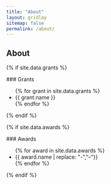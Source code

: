 ```yaml
---
title: "About"
layout: gridlay
sitemap: false
permalink: /about/
---
```


## About 

<!--{% for member in site.data.pi %}
<div class="jumbotron">
<div class="row">
<div class="col-sm-4">
  <img src="{{ site.url }}{{ site.baseurl }}/images/{{ member.photo }}" width="100%" style="max-width:250px"/>
</div>
<div class="col-sm-8 col-xs-12">
  <h3>{{ member.name }}</h3>
  <h4><i>{{ member.info }}</i></h4>
  {% if member.email %}<a href="mailto:{{ member.email }}" target="_blank"><i class="fa fa-envelope-square fa-3x"></i></a> {% endif %}
  {% if member.cv %} <a href="{{ site.url }}{{ site.baseurl }}/{{ member.cv }}" target="_blank"><i class="ai ai-cv-square ai-3x"></i></a> {% endif %}
  {% if member.scholar %} <a href="{{ member.scholar }}" target="_blank"><i class="ai ai-google-scholar-square ai-3x"></i></a> {% endif %}
  {% if member.github %} <a href="{{ member.github }}" target="_blank"><i class="fa fa-github-square fa-3x"></i></a> {% endif %}
  {% if member.researchgate %} <a href="{{ member.researchgate }}" target="_blank"><i class="ai ai-researchgate-square ai-3x"></i></a> {% endif %}

  <ul style="overflow: hidden">
  {% if member.number_educ == 1 %}
  <li> {{ member.education1 | replace: "-","&#8211;"}} </li>
  {% endif %}
  {% if member.number_educ == 2 %}
  <li> {{ member.education1 | replace: "-","&#8211;"}} </li>
  <li> {{ member.education2 | replace: "-","&#8211;"}} </li>
  {% endif %}
  {% if member.number_educ == 3 %}
  <li> {{ member.education1 | replace: "-","&#8211;"}} </li>
  <li> {{ member.education2 | replace: "-","&#8211;"}} </li>
  <li> {{ member.education3 | replace: "-","&#8211;"}} </li>
  {% endif %}
  {% if member.number_educ == 4 %}
  <li> {{ member.education1 | replace: "-","&#8211;"}} </li>
  <li> {{ member.education2 | replace: "-","&#8211;"}} </li>
  <li> {{ member.education3 | replace: "-","&#8211;"}} </li>
  <li> {{ member.education4 | replace: "-","&#8211;"}} </li>
  {% endif %}
  {% if member.number_educ == 5 %}
  <li> {{ member.education1 | replace: "-","&#8211;"}} </li>
  <li> {{ member.education2 | replace: "-","&#8211;"}} </li>
  <li> {{ member.education3 | replace: "-","&#8211;"}} </li>
  <li> {{ member.education4 | replace: "-","&#8211;"}} </li>
  <li> {{ member.education5 | replace: "-","&#8211;"}} </li>
  {% endif %}
  {% if member.number_educ == 6 %}
  <li> {{ member.education1 | replace: "-","&#8211;"}} </li>
  <li> {{ member.education2 | replace: "-","&#8211;"}} </li>
  <li> {{ member.education3 | replace: "-","&#8211;"}} </li>
  <li> {{ member.education4 | replace: "-","&#8211;"}} </li>
  <li> {{ member.education5 | replace: "-","&#8211;"}} </li>
  <li> {{ member.education6 | replace: "-","&#8211;"}} </li>
  {% endif %}
  </ul>
</div>
</div>
</div>
{% endfor %}-->

{% if site.data.grants %}
<div class="jumbotron">
### Grants
<ul>
{% for grant in site.data.grants %}
 <li> {{ grant.name }} </li>
{% endfor %}
</ul>
</div>
{% endif %}

{% if site.data.awards %}
<div class="jumbotron">
### Awards
<ul>
{% for award in site.data.awards %}
 <li> {{ award.name | replace: "-","&#8211;"}} </li>
{% endfor %}
</ul>
</div>
{% endif %}

<!--{% if site.data.people %}
<div class="jumbotron">
### Students and mentoring
<ul>
{% for student in site.data.people %}
 <li> {{ student.name }}, {{student.location}} ({{student.degree}}, {{student.year}}) </li>
{% endfor %}
</ul>
</div>
{% endif %}-->
